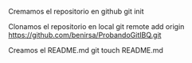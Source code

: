 Cremamos el repositorio en github 
git init

Clonamos el repositorio en local 
git remote add origin https://github.com/benirsa/ProbandoGitIBQ.git

Creamos el README.md
git touch README.md